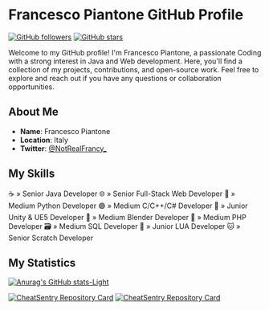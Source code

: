 # Francesco Piantone GitHub Profile

[![GitHub followers](https://img.shields.io/github/followers/NotRealFrancy?label=Follow&style=social)](https://github.com/NotRealFrancy)
[![GitHub stars](https://img.shields.io/github/stars/NotRealFrancy?style=social)](https://github.com/NotRealFrancy)

Welcome to my GitHub profile! I'm Francesco Piantone, a passionate Coding with a strong interest in Java and Web development. Here, you'll find a collection of my projects, contributions, and open-source work. Feel free to explore and reach out if you have any questions or collaboration opportunities.

## About Me

- **Name**: Francesco Piantone
- **Location**: Italy
- **Twitter**: [@NotRealFrancy_](https://twitter.com/NotRealFrancy_)

## My Skills

☕ » Senior Java Developer
🌐 » Senior Full-Stack Web Developer
🐍 » Medium Python Developer
🟣 » Medium C/C++/C# Developer
🧊 » Junior Unity & UE5 Developer
🔸 » Medium Blender Developer
🐘 » Medium PHP Developer
🗃 » Medium SQL Developer
🔵 » Junior LUA Developer
🐱 » Senior Scratch Developer

## My Statistics

[![Anurag's GitHub stats-Light](https://github-readme-stats.vercel.app/api?username=NotRealFrancy\&show_icons=true\&theme=default#gh-light-mode-only)](https://github.com/NotRealFrancy)

[![CheatSentry Repository Card](https://github-readme-stats.vercel.app/api/pin/?username=NotRealFrancy&repo=CheatSentry)](https://github.com/NotRealFrancy/CheatSentry)
[![CheatSentry Repository Card](https://github-readme-stats.vercel.app/api/pin/?username=NotRealFrancy&repo=HikariKiyoshi)](https://github.com/NotRealFrancy/HikariKiyoshi)
